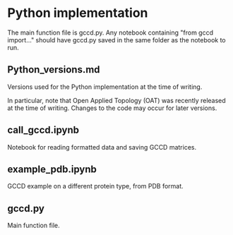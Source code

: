 # Python implementation

The main function file is gccd.py. Any notebook containing "from gccd import..." should have gccd.py saved in the same folder as the notebook to run.

## Python_versions.md

Versions used for the Python implementation at the time of writing.

In particular, note that Open Applied Topology (OAT) was recently released at the time of writing. Changes to the code may occur for later versions.

## call_gccd.ipynb

Notebook for reading formatted data and saving GCCD matrices. 

## example_pdb.ipynb

GCCD example on a different protein type, from PDB format.

## gccd.py

Main function file.

